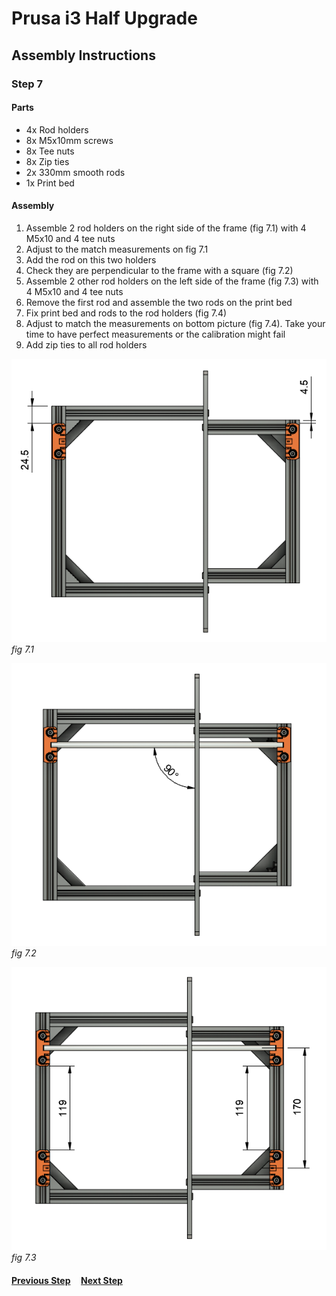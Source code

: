 # Prusa i3 Half Upgrade

## Assembly Instructions

### Step 7

#### Parts

* 4x Rod holders
* 8x M5x10mm screws
* 8x Tee nuts
* 8x Zip ties
* 2x 330mm smooth rods
* 1x Print bed

#### Assembly

1. Assemble 2 rod holders on the right side of the frame (fig 7.1) with 4 M5x10 and 4 tee nuts
1. Adjust to the match measurements on fig 7.1
1. Add the rod on this two holders
1. Check they are perpendicular to the frame with a square (fig 7.2)
1. Assemble 2 other rod holders on the left side of the frame (fig 7.3) with 4 M5x10 and 4 tee nuts
1. Remove the first rod and assemble the two rods on the print bed
1. Fix print bed and rods to the rod holders (fig 7.4)
1. Adjust to match the measurements on bottom picture (fig 7.4). Take your time to have perfect measurements or the calibration might fail
1. Add zip ties to all rod holders


![](img/fig7.1.png)\
*fig 7.1*

![](img/fig7.2.png)\
*fig 7.2*


![](img/fig7.3.png)\
*fig 7.3*

#### [Previous Step](step06.md) &nbsp;&nbsp;&nbsp; [Next Step](step08.md)